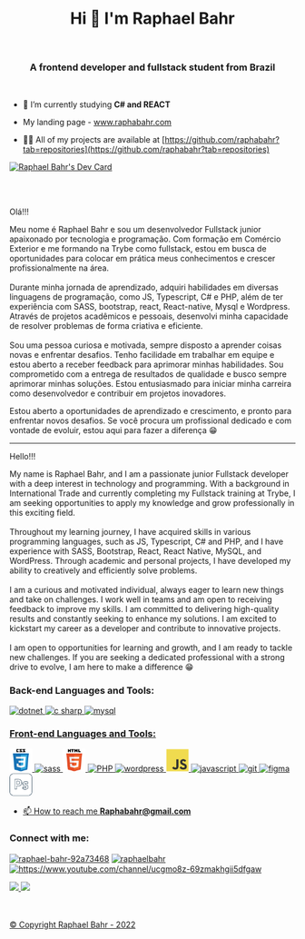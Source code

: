  
<h1 align="center">Hi 👋 I'm Raphael Bahr</h1>
</br>
<h3 align="center">A frontend developer and fullstack student from Brazil</h3>
</br>


- 🌱 I’m currently studying  **C# and REACT**

- My landing page - www.raphabahr.com

- 👨‍💻 All of my projects are available at [https://github.com/raphabahr?tab=repositories](https://github.com/raphabahr?tab=repositories)


<a href="https://app.daily.dev/Lionbahr"><img src="https://api.daily.dev/devcards/24a31387c60e4136bfc0994a64523ee7.png?r=a6m" width="400" alt="Raphael Bahr's Dev Card"/></a>

          
</br>
</br>

Olá!!! </br>

Meu nome é Raphael Bahr e sou um desenvolvedor Fullstack junior apaixonado por tecnologia e programação. Com formação em Comércio Exterior e me formando na Trybe como fullstack, estou em busca de oportunidades para colocar em prática meus conhecimentos e crescer profissionalmente na área.</br>
</br>
Durante minha jornada de aprendizado, adquiri habilidades em diversas linguagens de programação, como JS, Typescript, C# e PHP, além de ter experiência com SASS, bootstrap, react, React-native, Mysql e Wordpress. Através de projetos acadêmicos e pessoais, desenvolvi minha capacidade de resolver problemas de forma criativa e eficiente.</br>
</br>
Sou uma pessoa curiosa e motivada, sempre disposto a aprender coisas novas e enfrentar desafios. Tenho facilidade em trabalhar em equipe e estou aberto a receber feedback para aprimorar minhas habilidades. Sou comprometido com a entrega de resultados de qualidade e busco sempre aprimorar minhas soluções.
Estou entusiasmado para iniciar minha carreira como desenvolvedor e contribuir em projetos inovadores. </br>

Estou aberto a oportunidades de aprendizado e crescimento, e pronto para enfrentar novos desafios. Se você procura um profissional dedicado e com vontade de evoluir, estou aqui para fazer a diferença 😁

---------------------------------------------------------------

Hello!!!  </br> 

My name is Raphael Bahr, and I am a passionate junior Fullstack developer with a deep interest in technology and programming. With a background in International Trade and currently completing my Fullstack training at Trybe, I am seeking opportunities to apply my knowledge and grow professionally in this exciting field. </br>
</br>
Throughout my learning journey, I have acquired skills in various programming languages, such as JS, Typescript, C# and PHP, and I have experience with SASS, Bootstrap, React, React Native, MySQL, and WordPress. Through academic and personal projects, I have developed my ability to creatively and efficiently solve problems.</br>
</br>
I am a curious and motivated individual, always eager to learn new things and take on challenges. I work well in teams and am open to receiving feedback to improve my skills. I am committed to delivering high-quality results and constantly seeking to enhance my solutions.
I am excited to kickstart my career as a developer and contribute to innovative projects. </br>
</br>
I am open to opportunities for learning and growth, and I am ready to tackle new challenges. If you are seeking a dedicated professional with a strong drive to evolve, I am here to make a difference 😁     


<h3 align="left"> Back-end Languages and Tools:</h3>
<p align="left"> <a href="" target="_blank" rel="noreferrer"> 
<img src="https://www.vectorlogo.zone/logos/dotnet/dotnet-vertical.svg" alt="dotnet" width="40" height="40"/> </a> <a href="https://www.figma.com/" target="_blank" rel="noreferrer"> 
<img src="https://upload.wikimedia.org/wikipedia/commons/b/bd/Logo_C_sharp.svg" alt="c sharp" width="40" height="40"/> </a> <a href="https://www.figma.com/" target="_blank" rel="noreferrer"> 
<img src="https://www.vectorlogo.zone/logos/mysql/mysql-icon.svg" alt="mysql" width="40" height="40"/> </a> <a href="https://www.w3.org/html/" target="_blank" rel="noreferrer"> 
</p>

<h3 align="left"> Front-end Languages and Tools:</h3>
<p align="left"> <a href="https://www.w3schools.com/css/" target="_blank" rel="noreferrer"> 
<img src="https://raw.githubusercontent.com/devicons/devicon/master/icons/css3/css3-original-wordmark.svg" alt="css3" width="40" height="40"/> </a> <a href="https://www.figma.com/" target="_blank" rel="noreferrer"> 
<img src="https://www.vectorlogo.zone/logos/sass-lang/sass-lang-ar21.svg" alt="sass" width="40" height="40"/> </a> <a href="https://www.figma.com/" target="_blank" rel="noreferrer"> 
<img src="https://raw.githubusercontent.com/devicons/devicon/master/icons/html5/html5-original-wordmark.svg" alt="html5" width="40" height="40"/> </a> <a href="https://developer.mozilla.org/en-US/docs/Web/JavaScript" target="_blank" rel="noreferrer"> 
<img src="https://www.vectorlogo.zone/logos/php/php-horizontal.svg" alt="PHP" width="40" height="40"/> </a> <a href="https://git-scm.com/" target="_blank" rel="noreferrer">  
 <img src="https://www.vectorlogo.zone/logos/wordpress/wordpress-tile.svg" alt="wordpress" width="40" height="40"/> </a> <a href="https://git-scm.com/" target="_blank" rel="noreferrer">  
<img src="https://raw.githubusercontent.com/devicons/devicon/master/icons/javascript/javascript-original.svg" alt="javascript" width="40" height="40"/> </a> <a href="https://www.photoshop.com/en" target="_blank" rel="noreferrer">
<img src="https://www.vectorlogo.zone/logos/reactjs/reactjs-icon.svg" alt="javascript" width="40" height="40"/> </a> <a href="https://www.photoshop.com/en" target="_blank" rel="noreferrer" 
<img src="https://user-images.githubusercontent.com/93839553/191039702-f2e2c7c6-ac31-4531-9ac4-9cbd4a822104.png" alt="git" width="40" height="40"/> </a> <a href="https://www.w3.org/html/" target="_blank" rel="noreferrer">
<img src="https://www.vectorlogo.zone/logos/git-scm/git-scm-icon.svg" alt="git" width="40" height="40"/> </a> <a href="https://www.w3.org/html/" target="_blank" rel="noreferrer">  
<img src="https://www.vectorlogo.zone/logos/figma/figma-icon.svg" alt="figma" width="40" height="40"/> </a> <a href="https://git-scm.com/" target="_blank" rel="noreferrer">  
<img src="https://raw.githubusercontent.com/devicons/devicon/master/icons/photoshop/photoshop-line.svg" alt="photoshop" width="40" height="40"/> </a> <a href="https://reactjs.org/" target="_blank" rel="noreferrer"> 
</p>

          
- 📫 How to reach me **Raphabahr@gmail.com**

<h3 align="left">Connect with me:</h3>
<p align="left">
<a href="https://linkedin.com/in/raphael-bahr-92a73468" target="blank"><img align="center" src="https://raw.githubusercontent.com/rahuldkjain/github-profile-readme-generator/master/src/images/icons/Social/linked-in-alt.svg" alt="raphael-bahr-92a73468" height="30" width="40" /></a>
<a href="https://instagram.com/raphaelbahr" target="blank"><img align="center" src="https://raw.githubusercontent.com/rahuldkjain/github-profile-readme-generator/master/src/images/icons/Social/instagram.svg" alt="raphaelbahr" height="30" width="40" /></a>
<a href="https://www.youtube.com/channel/UCgMO8z-69ZmAkhGiI5dfgaw" target="blank"><img align="center"          src="https://raw.githubusercontent.com/rahuldkjain/github-profile-readme-generator/master/src/images/icons/Social/youtube.svg" alt="https://www.youtube.com/channel/ucgmo8z-69zmakhgii5dfgaw" height="30" width="40" /></a>


<div>
<a href="https://github.com/raphabahr">
<img height="180em" src="https://github-readme-stats.vercel.app/api/top-langs/?username=raphabahr&layout=compact&langs_count=7&theme=dracula"/>
<img height="180em" src="https://github-readme-stats.vercel.app/api?username=raphabahr&show_icons=true&theme=dracula&include_all_commits=true&count_private=true"/>
</div>

<br>  
          

          
<br>
      
  
 <p class="copyright">&copy; Copyright Raphael Bahr - 2022</p>
 


